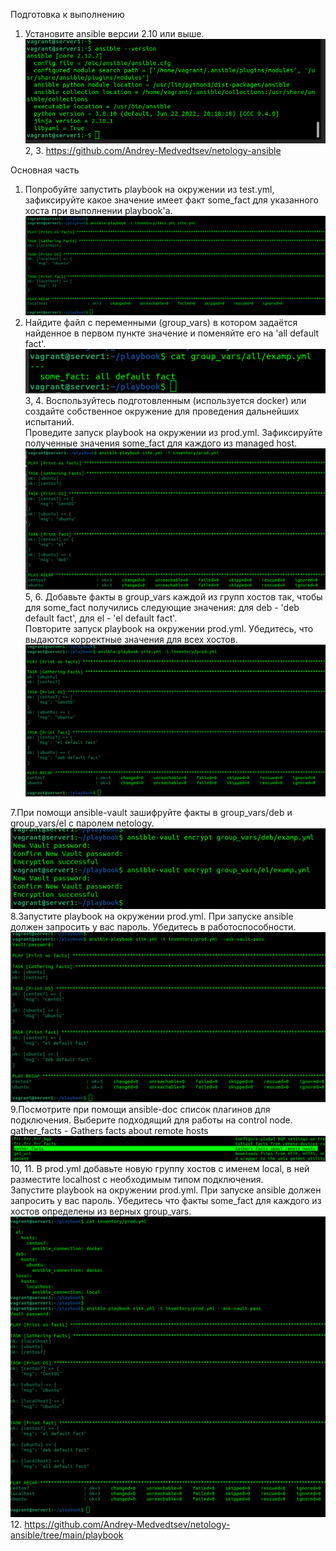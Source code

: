 Подготовка к выполнению
1. Установите ansible версии 2.10 или выше.
![img_162.png](img_162.png)
2, 3. https://github.com/Andrey-Medvedtsev/netology-ansible <br/>

Основная часть<br/>
1. Попробуйте запустить playbook на окружении из test.yml, зафиксируйте какое значение имеет факт some_fact для указанного хоста при выполнении playbook'a.<br/>
![img_163.png](img_163.png)<br/>
2. Найдите файл с переменными (group_vars) в котором задаётся найденное в первом пункте значение и поменяйте его на 'all default fact'.<br/>
![img_164.png](img_164.png)<br/>
3, 4. Воспользуйтесь подготовленным (используется docker) или создайте собственное окружение для проведения дальнейших испытаний.<br/>
Проведите запуск playbook на окружении из prod.yml. Зафиксируйте полученные значения some_fact для каждого из managed host.<br/>
![img_165.png](img_165.png)<br/>
5, 6. Добавьте факты в group_vars каждой из групп хостов так, чтобы для some_fact получились следующие значения: для deb - 'deb default fact', для el - 'el default fact'.<br/>
Повторите запуск playbook на окружении prod.yml. Убедитесь, что выдаются корректные значения для всех хостов.<br/>
![img_166.png](img_166.png)<br/>


7.При помощи ansible-vault зашифруйте факты в group_vars/deb и group_vars/el с паролем netology.<br/>
![img_167.png](img_167.png)
8.Запустите playbook на окружении prod.yml. При запуске ansible должен запросить у вас пароль. Убедитесь в работоспособности.<br/>
![img_168.png](img_168.png)
9.Посмотрите при помощи ansible-doc список плагинов для подключения. Выберите подходящий для работы на control node.<br/>
gather_facts - Gathers facts about remote hosts <br/>
![img_169.png](img_169.png)
10, 11. В prod.yml добавьте новую группу хостов с именем local, в ней разместите localhost с необходимым типом подключения.<br/>
Запустите playbook на окружении prod.yml. При запуске ansible должен запросить у вас пароль. Убедитесь что факты some_fact для каждого из хостов определены из верных group_vars.<br/>
![img_170.png](img_170.png)
12. https://github.com/Andrey-Medvedtsev/netology-ansible/tree/main/playbook